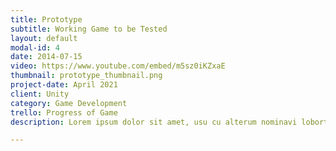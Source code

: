```yaml
---
title: Prototype
subtitle: Working Game to be Tested
layout: default
modal-id: 4
date: 2014-07-15
video: https://www.youtube.com/embed/m5sz0iKZxaE
thumbnail: prototype_thumbnail.png
project-date: April 2021
client: Unity
category: Game Development
trello: Progress of Game
description: Lorem ipsum dolor sit amet, usu cu alterum nominavi lobortis. At duo novum diceret. Tantas apeirian vix et, usu sanctus postulant inciderint ut, populo diceret necessitatibus in vim. Cu eum dicam feugiat noluisse.

---
```

